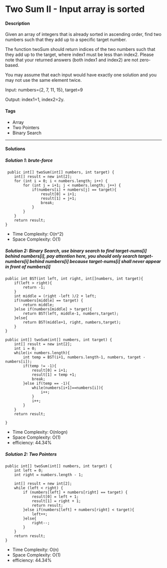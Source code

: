 # Two Sum II - Input array is sorted

#### Description

Given an array of integers that is already sorted in ascending order, find two numbers such that they add up to a specific target number.

The function twoSum should return indices of the two numbers such that they add up to the target, where index1 must be less than index2. Please note that your returned answers (both index1 and index2) are not zero-based.

You may assume that each input would have exactly one solution and you may not use the same element twice.

Input: numbers={2, 7, 11, 15}, target=9

Output: index1=1, index2=2y.

#### Tags
* Array
* Two Pointers
* Binary Search

***

#### Solutions

##### Solution 1: brute-force
```
 public int[] twoSum(int[] numbers, int target) {
    int[] result = new int[2];
    for (int i = 0; i < numbers.length; i++) {
        for (int j = i+1; j < numbers.length; j++) {
            if(numbers[i] + numbers[j] == target){
                result[0] = i+1;
                result[1] = j+1;
                break;
            }
        }
    }
    return result;    
}
```
* Time Complexity: O(n^2)
* Space Complexity: O(1)

##### Solution 2: Binary Search, use binary search to find target-nums[i] behind numbers[i], pay attention here, you should only search target-numbers[i] behind numbers[i] because target-nums[i] shall never appear in front of numbers[i]
```
public int BST(int left, int right, int[]numbers, int target){
    if(left > right){
        return -1;
    }
    int middle = (right -left )/2 + left;
    if(numbers[middle] == target) {
        return middle;
    }else if(numbers[middle] > target){
        return BST(left, middle-1, numbers,target);
    }else{
        return BST(middle+1, right, numbers,target);
    }
}

public int[] twoSum(int[] numbers, int target) {
    int[] result = new int[2];
    int i = 0;
    while(i< numbers.length){
        int temp = BST(i+1, numbers.length-1, numbers, target - numbers[i]);
        if(temp != -1){
            result[0] = i+1;
            result[1] = temp +1;
            break;
        }else if(temp == -1){
            while(numbers[i+1]==numbers[i]){
                i++;
            }
            i++;
        }
    }
    return result;
    
}
```
* Time Complexity: O(nlogn)
* Space Complexity: O(1)
* efficiency: 44.34%

##### Solution 2: Two Pointers
```
public int[] twoSum(int[] numbers, int target) {
    int left = 0;
    int right = numbers.length - 1;

    int[] result = new int[2];
    while (left < right) {
        if (numbers[left] + numbers[right] == target) {
            result[0] = left + 1;
            result[1] = right + 1;
            return result;
        }else if(numbers[left] + numbers[right] < target){
            left++;
        }else{
            right--;
        }
    }
    return result;
}
```
* Time Complexity: O(n)
* Space Complexity: O(1)
* efficiency: 44.34%